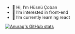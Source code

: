- 👋 Hi, I’m Hüsnü Çoban
- 👀 I’m interested in front-end
- 🌱 I’m currently learning react

[![Anurag's GitHub stats](https://github-readme-stats.vercel.app/api?username=husnu-coban)](https://github.com/anuraghazra/github-readme-stats)

